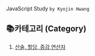 JavaScript Study
`by Kyojin Hwang`

## 📚카테고리 (Category)

1. [산술, 할당, 증감 연산자](#-산술-할당-증감-연산자)



<br/>
